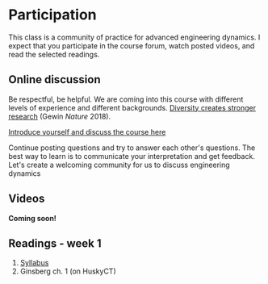 # Participation 

This class is a community of practice for advanced engineering dynamics.
I expect that you participate in the course forum, watch posted videos,
and read the selected readings. 

 ## Online discussion 
  
 Be respectful, be helpful. We are coming into this course with different 
 levels of experience and different backgrounds. [Diversity creates 
 stronger research](https://www.nature.com/articles/d41586-018-07415-9) 
 (Gewin _Nature_ 2018).  
  
 [Introduce yourself and discuss the course 
 here](https://campuswire.com/c/G2F97ACA3/feed/1) 
  
 Continue posting questions and try to answer each other's questions. The 
 best way to learn is to communicate your interpretation and get 
 feedback. Let's create a welcoming community for us to discuss 
 engineering dynamics 
  
 ## Videos 
  
 __Coming soon!__ 
  
 ## Readings - week 1 
  
 1. [Syllabus](https://cooperrc.github.io/advanced-dynamics/syllabus.html) 
 2. Ginsberg ch. 1 (on HuskyCT) 
